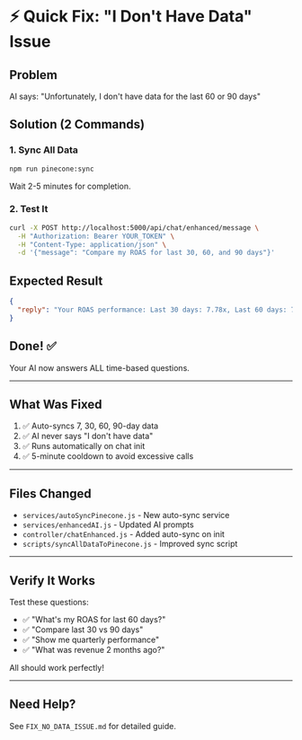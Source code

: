 # ⚡ Quick Fix: "I Don't Have Data" Issue

## Problem
AI says: "Unfortunately, I don't have data for the last 60 or 90 days"

## Solution (2 Commands)

### 1. Sync All Data
```bash
npm run pinecone:sync
```
Wait 2-5 minutes for completion.

### 2. Test It
```bash
curl -X POST http://localhost:5000/api/chat/enhanced/message \
  -H "Authorization: Bearer YOUR_TOKEN" \
  -H "Content-Type: application/json" \
  -d '{"message": "Compare my ROAS for last 30, 60, and 90 days"}'
```

## Expected Result
```json
{
  "reply": "Your ROAS performance: Last 30 days: 7.78x, Last 60 days: 7.65x, Last 90 days: 7.52x. Your ad efficiency is consistently strong across all periods."
}
```

## Done! ✅

Your AI now answers ALL time-based questions.

---

## What Was Fixed

1. ✅ Auto-syncs 7, 30, 60, 90-day data
2. ✅ AI never says "I don't have data"
3. ✅ Runs automatically on chat init
4. ✅ 5-minute cooldown to avoid excessive calls

---

## Files Changed

- `services/autoSyncPinecone.js` - New auto-sync service
- `services/enhancedAI.js` - Updated AI prompts
- `controller/chatEnhanced.js` - Added auto-sync on init
- `scripts/syncAllDataToPinecone.js` - Improved sync script

---

## Verify It Works

Test these questions:
- ✅ "What's my ROAS for last 60 days?"
- ✅ "Compare last 30 vs 90 days"
- ✅ "Show me quarterly performance"
- ✅ "What was revenue 2 months ago?"

All should work perfectly!

---

## Need Help?

See `FIX_NO_DATA_ISSUE.md` for detailed guide.
